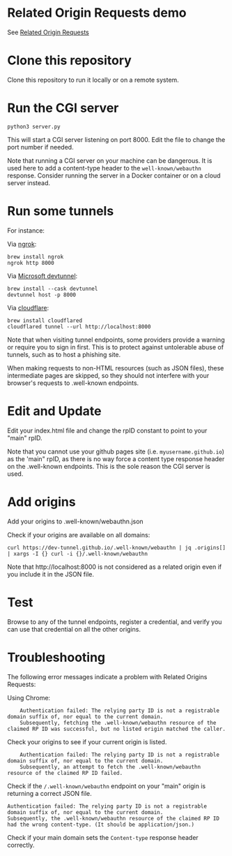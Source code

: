 # Related Origin Requests demo

See [Related Origin Requests](https://passkeys.dev/docs/advanced/related-origins/)

# Clone this repository

Clone this repository to run it locally or on a remote system.

# Run the CGI server

    python3 server.py

This will start a CGI server listening on port 8000.
Edit the file to change the port number if needed.

Note that running a CGI server on your machine can be dangerous.
It is used here to add a content-type header to the `well-known/webauthn` response.
Consider running the server in a Docker container or on a cloud server instead.

# Run some tunnels

For instance:

Via [ngrok](https://ngrok.com/):

    brew install ngrok
    ngrok http 8000

Via [Microsoft devtunnel](https://learn.microsoft.com/nl-nl/azure/developer/dev-tunnels):

    brew install --cask devtunnel
    devtunnel host -p 8000

Via [cloudflare](https://developers.cloudflare.com/cloudflare-one/connections/connect-networks/do-more-with-tunnels/trycloudflare/):

    brew install cloudflared
    cloudflared tunnel --url http://localhost:8000

Note that when visiting tunnel endpoints, some providers provide a warning or require you to sign in first. 
This is to protect against untolerable abuse of tunnels, such as to host a phishing site.

When making requests to non-HTML resources (such as JSON files), these intermediate pages are skipped,
so they should not interfere with your browser's requests to .well-known endpoints.

# Edit and Update

Edit your index.html file and change the rpID constant to point to your "main" rpID.

Note that you cannot use your github pages site (i.e. `myusername.github.io`) as the 'main" rpID, 
as there is no way force a content type response header on the .well-known endpoints.
This is the sole reason the CGI server is used.

# Add origins

Add your origins to .well-known/webauthn.json

Check if your origins are available on all domains:

    curl https://dev-tunnel.github.io/.well-known/webauthn | jq .origins[] | xargs -I {} curl -i {}/.well-known/webauthn

Note that http://localhost:8000 is not considered as a related origin even if you include it in the JSON file.

# Test

Browse to any of the tunnel endpoints, register a credential, and verify you can use that credential on all the other origins.

# Troubleshooting

The following error messages indicate a problem with Related Origins Requests:

Using Chrome:

        Authentication failed: The relying party ID is not a registrable domain suffix of, nor equal to the current domain. 
        Subsequently, fetching the .well-known/webauthn resource of the claimed RP ID was successful, but no listed origin matched the caller.

Check your origins to see if your current origin is listed.

        Authentication failed: The relying party ID is not a registrable domain suffix of, nor equal to the current domain. 
        Subsequently, an attempt to fetch the .well-known/webauthn resource of the claimed RP ID failed.

Check if the `/.well-known/webauthn` endpoint on your "main" origin is returning a correct JSON file.

    Authentication failed: The relying party ID is not a registrable domain suffix of, nor equal to the current domain. 
    Subsequently, the .well-known/webauthn resource of the claimed RP ID had the wrong content-type. (It should be application/json.)

Check if your main domain sets the `Content-type` response header correctly.
